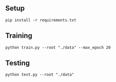 ## Setup
```shell
pip install -r requirements.txt
```

## Training
```shell
python train.py --root "./data" --max_epoch 20
```

## Testing
```shell
python test.py --root "./data"
```